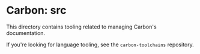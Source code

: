 # Carbon: src

This directory contains tooling related to managing Carbon's documentation.

If you're looking for language tooling, see the `carbon-toolchains` repository.
